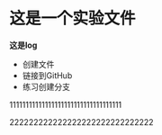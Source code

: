 # 这是一个实验文件
**这是log**
- 创建文件
- 链接到GitHub
- 练习创建分支

11111111111111111111111111111111111

222222222222222222222222222222
